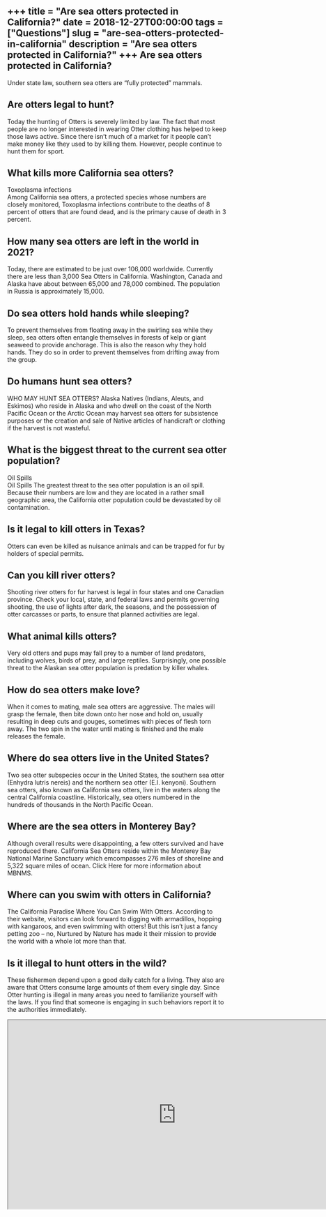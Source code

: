+++
title = "Are sea otters protected in California?"
date = 2018-12-27T00:00:00
tags = ["Questions"]
slug = "are-sea-otters-protected-in-california"
description = "Are sea otters protected in California?"
+++
Are sea otters protected in California?
---------------------------------------

Under state law, southern sea otters are “fully protected” mammals.

Are otters legal to hunt?
-------------------------

Today the hunting of Otters is severely limited by law. The fact that most people are no longer interested in wearing Otter clothing has helped to keep those laws active. Since there isn’t much of a market for it people can’t make money like they used to by killing them. However, people continue to hunt them for sport.

What kills more California sea otters?
--------------------------------------

Toxoplasma infections  
Among California sea otters, a protected species whose numbers are closely monitored, Toxoplasma infections contribute to the deaths of 8 percent of otters that are found dead, and is the primary cause of death in 3 percent.

How many sea otters are left in the world in 2021?
--------------------------------------------------

Today, there are estimated to be just over 106,000 worldwide. Currently there are less than 3,000 Sea Otters in California. Washington, Canada and Alaska have about between 65,000 and 78,000 combined. The population in Russia is approximately 15,000.

Do sea otters hold hands while sleeping?
----------------------------------------

To prevent themselves from floating away in the swirling sea while they sleep, sea otters often entangle themselves in forests of kelp or giant seaweed to provide anchorage. This is also the reason why they hold hands. They do so in order to prevent themselves from drifting away from the group.

Do humans hunt sea otters?
--------------------------

WHO MAY HUNT SEA OTTERS? Alaska Natives (Indians, Aleuts, and Eskimos) who reside in Alaska and who dwell on the coast of the North Pacific Ocean or the Arctic Ocean may harvest sea otters for subsistence purposes or the creation and sale of Native articles of handicraft or clothing if the harvest is not wasteful.

What is the biggest threat to the current sea otter population?
---------------------------------------------------------------

Oil Spills  
Oil Spills The greatest threat to the sea otter population is an oil spill. Because their numbers are low and they are located in a rather small geographic area, the California otter population could be devastated by oil contamination.

Is it legal to kill otters in Texas?
------------------------------------

Otters can even be killed as nuisance animals and can be trapped for fur by holders of special permits.

Can you kill river otters?
--------------------------

Shooting river otters for fur harvest is legal in four states and one Canadian province. Check your local, state, and federal laws and permits governing shooting, the use of lights after dark, the seasons, and the possession of otter carcasses or parts, to ensure that planned activities are legal.

What animal kills otters?
-------------------------

Very old otters and pups may fall prey to a number of land predators, including wolves, birds of prey, and large reptiles. Surprisingly, one possible threat to the Alaskan sea otter population is predation by killer whales.

How do sea otters make love?
----------------------------

When it comes to mating, male sea otters are aggressive. The males will grasp the female, then bite down onto her nose and hold on, usually resulting in deep cuts and gouges, sometimes with pieces of flesh torn away. The two spin in the water until mating is finished and the male releases the female.

Where do sea otters live in the United States?
----------------------------------------------

Two sea otter subspecies occur in the United States, the southern sea otter (Enhydra lutris nereis) and the northern sea otter (E.l. kenyoni). Southern sea otters, also known as California sea otters, live in the waters along the central California coastline. Historically, sea otters numbered in the hundreds of thousands in the North Pacific Ocean.

Where are the sea otters in Monterey Bay?
-----------------------------------------

Although overall results were disappointing, a few otters survived and have reproduced there. California Sea Otters reside within the Monterey Bay National Marine Sanctuary which emcompasses 276 miles of shoreline and 5,322 square miles of ocean. Click Here for more information about MBNMS.

Where can you swim with otters in California?
---------------------------------------------

The California Paradise Where You Can Swim With Otters. According to their website, visitors can look forward to digging with armadillos, hopping with kangaroos, and even swimming with otters! But this isn’t just a fancy petting zoo – no, Nurtured by Nature has made it their mission to provide the world with a whole lot more than that.

Is it illegal to hunt otters in the wild?
-----------------------------------------

These fishermen depend upon a good daily catch for a living. They also are aware that Otters consume large amounts of them every single day. Since Otter hunting is illegal in many areas you need to familiarize yourself with the laws. If you find that someone is engaging in such behaviors report it to the authorities immediately.

<iframe allow="accelerometer; autoplay; clipboard-write; encrypted-media; gyroscope; picture-in-picture" allowfullscreen="" class="__youtube_prefs__  epyt-is-override  no-lazyload" data-no-lazy="1" data-origheight="433" data-origwidth="770" data-skipgform_ajax_framebjll="" height="433" id="_ytid_82120" loading="lazy" src="https://www.youtube.com/embed/crM258UlVjA?enablejsapi=1&autoplay=0&cc_load_policy=0&cc_lang_pref=&iv_load_policy=1&loop=0&modestbranding=0&rel=1&fs=1&playsinline=0&autohide=2&theme=dark&color=red&controls=1&" title="YouTube player" width="770"></iframe>